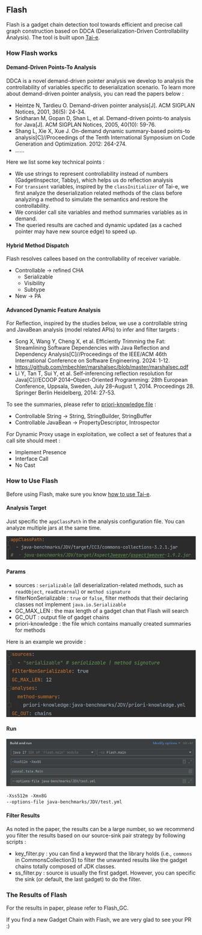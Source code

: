 ## Flash

Flash is a gadget chain detection tool towards efficient and precise call graph construction based on DDCA (Deserialization-Driven Controllability Analysis). The tool is built upon [Tai-e](https://github.com/pascal-lab/Tai-e).



### How Flash works

#### Demand-Driven Points-To Analysis

DDCA is a novel demand-driven pointer analysis we develop to analysis the controllability of variables specific to deserialization scenario. To learn more about demand-driven pointer analysis, you can read the papers below :

- Heintze N, Tardieu O. Demand-driven pointer analysis[J]. ACM SIGPLAN Notices, 2001, 36(5): 24-34.
- Sridharan M, Gopan D, Shan L, et al. Demand-driven points-to analysis for Java[J]. ACM SIGPLAN Notices, 2005, 40(10): 59-76.
- Shang L, Xie X, Xue J. On-demand dynamic summary-based points-to analysis[C]//Proceedings of the Tenth International Symposium on Code Generation and Optimization. 2012: 264-274.
- ......

Here we list some key technical points :

- We use strings to represent controllability instead of numbers (GadgetInspector, Tabby), which helps us do reflection analysis
- For `transient` variables, inspired by the `classInitializer` of Tai-e, we first analyze the deserialization related methods of the class before analyzing a method to simulate the semantics and restore the controllability.
- We consider call site variables and method summaries variables as in demand.
- The queried results are cached and dynamic updated (as a cached pointer may have new source edge) to speed up.

#### Hybrid Method Dispatch

Flash resolves callees based on the controllability of receiver variable.

- Controllable -> refined CHA
    - Serializable
    - Visibility
    - Subtype
- New -> PA

#### Advanced Dynamic Feature Analysis

For Reflection, inspired by the studies below, we use a controllable string and JavaBean analysis (model related APIs) to infer and filter targets :

- Song X, Wang Y, Cheng X, et al. Efficiently Trimming the Fat: Streamlining Software Dependencies with Java Reflection and Dependency Analysis[C]//Proceedings of the IEEE/ACM 46th International Conference on Software Engineering. 2024: 1-12.
- https://github.com/mbechler/marshalsec/blob/master/marshalsec.pdf
- Li Y, Tan T, Sui Y, et al. Self-inferencing reflection resolution for Java[C]//ECOOP 2014–Object-Oriented Programming: 28th European Conference, Uppsala, Sweden, July 28–August 1, 2014. Proceedings 28. Springer Berlin Heidelberg, 2014: 27-53.

To see the summaries, please refer to [priori-knowledge file](https://github.com/AnnoymousRep/Flash/blob/main/java-benchmarks/JDV/test.yml) :

- Controllable String -> String, StringBuilder, StringBuffer
- Controllable JavaBean -> PropertyDescriptor, Introspector

For Dynamic Proxy usage in exploitation, we collect a set of features that a call site should meet :

- Implement Presence
- Interface Call
- No Cast

### How to Use Flash

Before using Flash, make sure you know [how to use Tai-e](https://tai-e.pascal-lab.net/docs/current/reference/en/index-single.html).

#### Analysis Target

Just specific the `appClassPath` in the analysis configuration file. You can analyze multiple jars at the same time. 

![image-20241017170102063](./docs/img/target.png)

#### Params

- sources : `serializable`  (all deserialization-related methods, such as `readObject`, `readExternal`) or `method signature`
- filterNonSerializable : `true` or `false`, filter methods that their declaring classes not implement `java.io.Serializable`
- GC_MAX_LEN : the max length of a gadget chan that Flash will search
- GC_OUT : output file of gadget chains
- priori-knowledge : the file which contains manually created summaries for methods

Here is an example we provide :

![image-20241017170943648](./docs/img/param.png)

#### Run

![image-20241017171106293](./docs/img/run.png)

~~~
-Xss512m -Xmx8G
--options-file java-benchmarks/JDV/test.yml
~~~

#### Filter Results

As noted in the paper, the results can be a large number, so we recommend you filter the results based on our source-sink pair strategy by following scripts :

- key_filter.py : you can find a keyword that the library holds (i.e., `commons` in CommonsCollection3) to filter the unwanted results like the gadget chains totally composed of JDK classes.
- ss_filter.py : source is usually the first gadget. However, you can specific the sink (or default, the last gadget) to do the filter.

### The Results of Flash

For the results in paper, please refer to Flash_GC.

If you find a new Gadget Chain with Flash, we are very glad to see your PR :)
